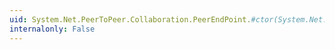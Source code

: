 ```yaml
---
uid: System.Net.PeerToPeer.Collaboration.PeerEndPoint.#ctor(System.Net.IPEndPoint,System.String)
internalonly: False
---
```

